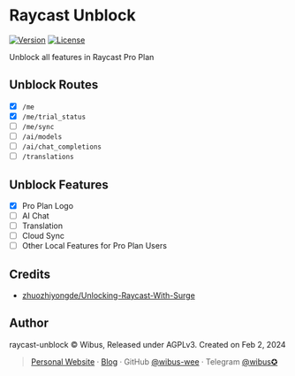 # Raycast Unblock

[![Version][package-version-src]][package-version-href]
[![License][license-src]][license-href]

Unblock all features in Raycast Pro Plan

## Unblock Routes

- [x] `/me`
- [x] `/me/trial_status`
- [ ] `/me/sync`
- [ ] `/ai/models`
- [ ] `/ai/chat_completions`
- [ ] `/translations`

## Unblock Features

- [x] Pro Plan Logo
- [ ] AI Chat
- [ ] Translation
- [ ] Cloud Sync
- [ ] Other Local Features for Pro Plan Users

## Credits

- [zhuozhiyongde/Unlocking-Raycast-With-Surge](https://github.com/zhuozhiyongde/Unlocking-Raycast-With-Surge)

## Author

raycast-unblock © Wibus, Released under AGPLv3. Created on Feb 2, 2024

> [Personal Website](http://wibus.ren/) · [Blog](https://blog.wibus.ren/) · GitHub [@wibus-wee](https://github.com/wibus-wee/) · Telegram [@wibus✪](https://t.me/wibus_wee)

<!-- Badges -->

[package-version-src]: https://img.shields.io/github/package-json/v/wibus-wee/raycast-unblock?style=flat&colorA=080f12&colorB=1fa669
[package-version-href]: https://github.com/wibus-wee/raycast-unblock
[license-src]: https://img.shields.io/github/license/wibus-wee/raycast-unblock.svg?style=flat&colorA=080f12&colorB=1fa669
[license-href]: https://github.com/wibus-wee/raycast-unblock/blob/main/LICENSE
